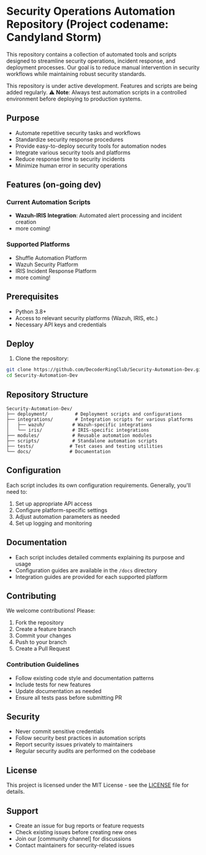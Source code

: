 # Security Operations Automation Repository (Project codename: Candyland Storm)

This repository contains a collection of automated tools and scripts designed to streamline security operations, incident response, and deployment processes. Our goal is to reduce manual intervention in security workflows while maintaining robust security standards.

This repository is under active development. Features and scripts are being added regularly.
⚠️ **Note**: Always test automation scripts in a controlled environment before deploying to production systems.

## Purpose

- Automate repetitive security tasks and workflows
- Standardize security response procedures
- Provide easy-to-deploy security tools for automation nodes
- Integrate various security tools and platforms
- Reduce response time to security incidents
- Minimize human error in security operations

## Features (on-going dev)

### Current Automation Scripts
- **Wazuh-IRIS Integration**: Automated alert processing and incident creation
- more coming!

### Supported Platforms
- Shuffle Automation Platform
- Wazuh Security Platform
- IRIS Incident Response Platform
- more coming!

## Prerequisites

- Python 3.8+
- Access to relevant security platforms (Wazuh, IRIS, etc.)
- Necessary API keys and credentials

## Deploy

1. Clone the repository:
```bash
git clone https://github.com/DecoderRingClub/Security-Automation-Dev.git
cd Security-Automation-Dev
```


## Repository Structure

```
Security-Automation-Dev/
├── deployment/          # Deployment scripts and configurations
├── integrations/        # Integration scripts for various platforms
│   ├── wazuh/          # Wazuh-specific integrations
│   └── iris/           # IRIS-specific integrations
├── modules/            # Reusable automation modules
├── scripts/            # Standalone automation scripts
├── tests/             # Test cases and testing utilities
└── docs/              # Documentation
```

## Configuration

Each script includes its own configuration requirements. Generally, you'll need to:
1. Set up appropriate API access
2. Configure platform-specific settings
3. Adjust automation parameters as needed
4. Set up logging and monitoring

## Documentation

- Each script includes detailed comments explaining its purpose and usage
- Configuration guides are available in the `/docs` directory
- Integration guides are provided for each supported platform

## Contributing

We welcome contributions! Please:
1. Fork the repository
2. Create a feature branch
3. Commit your changes
4. Push to your branch
5. Create a Pull Request

### Contribution Guidelines
- Follow existing code style and documentation patterns
- Include tests for new features
- Update documentation as needed
- Ensure all tests pass before submitting PR

## Security

- Never commit sensitive credentials
- Follow security best practices in automation scripts
- Report security issues privately to maintainers
- Regular security audits are performed on the codebase

## License

This project is licensed under the MIT License - see the [LICENSE](LICENSE) file for details.

## Support

- Create an issue for bug reports or feature requests
- Check existing issues before creating new ones
- Join our [community channel] for discussions
- Contact maintainers for security-related issues
